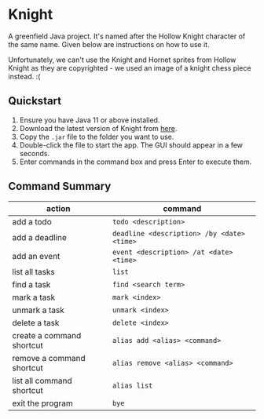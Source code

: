 # Knight

A greenfield Java project. It's named after the Hollow Knight character of the same name.
Given below are instructions on how to use it.

Unfortunately, we can't use the Knight and Hornet sprites from Hollow Knight as
they are copyrighted - we used an image of a knight chess piece instead. :(

## Quickstart
1. Ensure you have Java 11 or above installed.
2. Download the latest version of Knight from [here](https://github.com/jontmy/ip/releases).
3. Copy the `.jar` file to the folder you want to use.
4. Double-click the file to start the app. The GUI should appear in a few seconds.
5. Enter commands in the command box and press Enter to execute them.

## Command Summary

| action                    | command                                    |
|---------------------------|--------------------------------------------|
| add a todo                | `todo <description>`                       |
| add a deadline            | `deadline <description> /by <date> <time>` |
| add an event              | `event <description> /at <date> <time>`    |
| list all tasks            | `list`                                     |
| find a task               | `find <search term>`                       |
| mark a task               | `mark <index>`                             |
| unmark a task             | `unmark <index>`                           |
| delete a task             | `delete <index>`                           |
| create a command shortcut | `alias add <alias> <command>`              |
| remove a command shortcut | `alias remove <alias> <command>`           |
| list all command shortcut | `alias list`                               |
| exit the program          | `bye`                                      |
